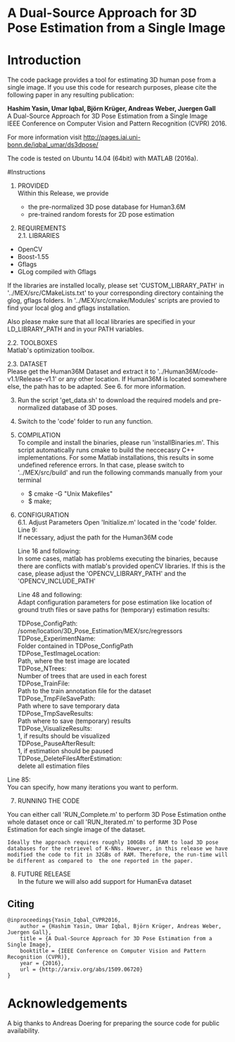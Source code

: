 # A Dual-Source Approach for 3D Pose Estimation from a Single Image  

# Introduction

The code package provides a tool for estimating 3D human pose from a 
single image. If you use this code for research purposes, please cite 
the following paper in any resulting publication:

**Hashim Yasin, Umar Iqbal, Björn Krüger, Andreas Weber, Juergen Gall**  
A Dual-Source Approach for 3D Pose Estimation from a Single Image  
IEEE Conference on Computer Vision and Pattern Recognition (CVPR) 2016.  

For more information visit http://pages.iai.uni-bonn.de/iqbal_umar/ds3dpose/

The code is tested on Ubuntu 14.04 (64bit) with MATLAB (2016a).

#Instructions

1. PROVIDED  
    Within this Release, we provide  
    * the pre-normalized 3D pose database for Human3.6M  
    * pre-trained random forests for 2D pose estimation  

2. REQUIREMENTS  
  2.1. LIBRARIES  

  * OpenCV  
  * Boost-1.55  
  * Gflags  
  * GLog compiled with Gflags  
  
  If the libraries are installed locally, please set 'CUSTOM_LIBRARY_PATH' in '../MEX/src/CMakeLists.txt' to your 
  corresponding directory containing the glog, gflags folders. In '../MEX/src/cmake/Modules' scripts are provied to find your local glog and gflags installation.  
  
  Also please make sure that all local libraries are specified in your LD_LIBRARY_PATH and in your PATH variables.

  2.2. TOOLBOXES  
    Matlab's optimization toolbox.

  2.3. DATASET  
    Please get the Human36M Dataset and extract it to '../Human36M/code-v1.1/Release-v1.1' or any other location. If Human36M is located somewhere else, the path has to be adapted. See 6. for more information.

3. Run the script 'get_data.sh' to download the required models and pre-normalized database of 3D poses.

4. Switch to the 'code' folder to run any function. 

5. COMPILATION  
    To compile and install the binaries, please run 'installBinaries.m'. This script automatically runs cmake to build the neccecasry C++ implementations. For some Matlab installations, this results in some undefined reference errors. In that case, please switch to '../MEX/src/build' and run the following commands manually from your terminal

      * $ cmake -G "Unix Makefiles"
      * $ make;
      

6. CONFIGURATION  
6.1. Adjust Parameters
Open 'Initialize.m' located in the 'code' folder.
    Line 9:   
      If necessary, adjust the path for the Human36M code
    
    Line 16 and following:  
      In some cases, matlab has problems executing the binaries, because there are conflicts with matlab's provided openCV   libraries. If this is the case, please adjust the 'OPENCV_LIBRARY_PATH' and the 'OPENCV_INCLUDE_PATH' 
    
    Line 48 and following:  
      Adapt configuration parameters for pose estimation like location of ground truth files or save paths for (temporary) estimation results:  
  
    TDPose_ConfigPath:  
        /some/location/3D_Pose_Estimation/MEX/src/regressors  
    TDPose_ExperimentName:  
        Folder contained in TDPose_ConfigPath  
    TDPose_TestImageLocation:  
        Path, where the test image are located  
    TDPose_NTrees:  
        Number of trees that are used in each forest  
    TDPose_TrainFile:  
        Path to the train annotation file for the dataset  
    TDPose_TmpFileSavePath:  
        Path where to save temporary data  
    TDPose_TmpSaveResults:  
        Path where to save (temporary) results  
    TDPose_VisualizeResults:  
         1, if results should be visualized  
    TDPose_PauseAfterResult:  
        1, if estimation should be paused  
    TDPose_DeleteFilesAfterEstimation:  
        delete all estimation files  

  Line 85:  
       You can specify, how many iterations you want to perform.  

7. RUNNING THE CODE  

  You can either call 'RUN_Complete.m' to perform 3D Pose Estimation onthe whole dataset once or call 'RUN_Iterated.m' to performe 3D Pose Estimation	for each single image of the dataset.  

	Ideally the approach requires roughly 100GBs of RAM to load 3D pose databases for the retrievel of K-NNs. However, in this release we have modified the code to fit in 32GBs of RAM. Therefore, the run-time will be different as compared to  the one reported in the paper.  


8. FUTURE RELEASE  
    In the future we will also add support for HumanEva dataset

## Citing
```
@inproceedings{Yasin_Iqbal_CVPR2016,
	author = {Hashim Yasin, Umar Iqbal, Björn Krüger, Andreas Weber, Juergen Gall},
	title = {A Dual-Source Approach for 3D Pose Estimation from a Single Image},
	booktitle = {IEEE Conference on Computer Vision and Pattern Recognition (CVPR)},
	year = {2016},
	url = {http://arxiv.org/abs/1509.06720}
}
```

# Acknowledgements  

A big thanks to Andreas Doering for preparing the source code for public availability. 
